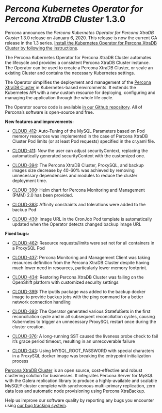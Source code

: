 # *Percona Kubernetes Operator for Percona XtraDB Cluster* 1.3.0

Percona announces the *Percona Kubernetes Operator for Percona XtraDB Cluster*
1.3.0 release on January 6, 2020. This release is now the current GA release
in the 1.3 series. [Install the Kubernetes Operator for Percona XtraDB Cluster
by following the instructions](../kubernetes.md).

The Percona Kubernetes Operator for Percona XtraDB Cluster automates the
lifecycle and provides a consistent Percona XtraDB Cluster instance. The
Operator can be used to create a Percona XtraDB Cluster, or scale an existing
Cluster and contains the necessary Kubernetes settings.

The Operator simplifies the deployment and management of the [Percona XtraDB
Cluster](https://www.percona.com/software/mysql-database/percona-xtradb-cluster)
in Kubernetes-based environments. It extends the Kubernetes API with a new
custom resource for deploying, configuring and managing the application through
the whole life cycle.

The Operator source code is available [in our Github repository](https://github.com/percona/percona-xtradb-cluster-operator).
All of Percona’s software is open-source and free.

**New features and improvements:**


* [CLOUD-412](https://jira.percona.com/browse/CLOUD-412): Auto-Tuning of the MySQL Parameters based on Pod memory
resources was implemented in the case of Percona XtraDB Cluster Pod limits
(or at least Pod requests) specified in the cr.yaml file.


* [CLOUD-411](https://jira.percona.com/browse/CLOUD-411): Now the user can adjust securityContext, replacing
the automatically generated securityContext with the customized one.


* [CLOUD-394](https://jira.percona.com/browse/CLOUD-394): The Percona XtraDB Cluster, ProxySQL, and backup images size
decrease by 40-60% was achieved by removing unnecessary dependencies and
modules to reduce the cluster deployment time.


* [CLOUD-390](https://jira.percona.com/browse/CLOUD-390): Helm chart for Percona Monitoring and Management (PMM) 2.0
has been provided.


* [CLOUD-383](https://jira.percona.com/browse/CLOUD-383): Affinity constraints and tolerations were added to the
backup Pod


* [CLOUD-430](https://jira.percona.com/browse/CLOUD-430): Image URL in the CronJob Pod template is automatically
updated when the Operator detects changed backup image URL

**Fixed bugs:**


* [CLOUD-462](https://jira.percona.com/browse/CLOUD-462): Resource requests/limits were set not for all containers
in a ProxySQL Pod


* [CLOUD-437](https://jira.percona.com/browse/CLOUD-437): Percona Monitoring and Management Client was taking
resources definition from the Percona XtraDB Cluster despite having much lower
need in resources, particularly lower memory footprint.


* [CLOUD-434](https://jira.percona.com/browse/CLOUD-434): Restoring Percona XtraDB Cluster was failing on the
OpenShift platform with customized security settings


* [CLOUD-399](https://jira.percona.com/browse/CLOUD-399): The iputils package was added to the backup docker image to
provide backup jobs with the ping command for a better network connection
handling


* [CLOUD-393](https://jira.percona.com/browse/CLOUD-393): The Operator generated various StatefulSets in the first
reconciliation cycle and in all subsequent reconciliation cycles, causing
Kubernetes to trigger an unnecessary ProxySQL restart once during the cluster
creation.


* [CLOUD-376](https://jira.percona.com/browse/CLOUD-376): A long-running SST caused the liveness probe check to fail
it’s grace period timeout, resulting in an unrecoverable failure


* [CLOUD-243](https://jira.percona.com/browse/CLOUD-243): Using MYSQL_ROOT_PASSWORD with special characters in a
ProxySQL docker image was breaking the entrypoint initialization process

[Percona XtraDB Cluster](http://www.percona.com/doc/percona-xtradb-cluster/)
is an open source, cost-effective and robust clustering solution for businesses.
It integrates Percona Server for MySQL with the Galera replication library to
produce a highly-available and scalable MySQL® cluster complete with synchronous
multi-primary replication, zero data loss and automatic node provisioning using
Percona XtraBackup.

Help us improve our software quality by reporting any bugs you encounter using
[our bug tracking system](https://jira.percona.com/secure/Dashboard.jspa).
